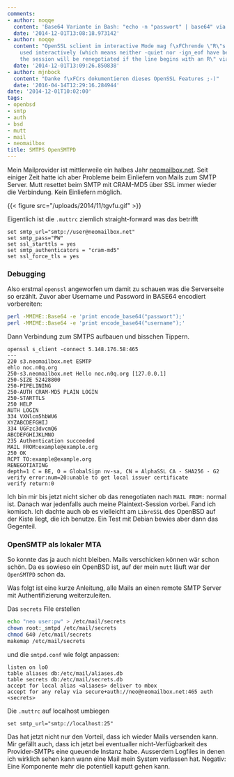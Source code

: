 ```yaml
---
comments:
- author: noqqe
  content: 'Base64 Variante in Bash: "echo -n "passwort" | base64" via Dr4ke_LE'
  date: '2014-12-01T13:08:18.973142'
- author: noqqe
  content: "OpenSSL sclient im interactive Mode mag f\xFChrende \"R\"s nicht. \"When
    used interactively (which means neither -quiet nor -ign_eof have been given),
    the session will be renegotiated if the line begins with an R\" via @raimue"
  date: '2014-12-01T13:09:26.850838'
- author: mjnbock
  content: "Danke f\xFCrs dokumentieren dieses OpenSSL Features ;-)"
  date: '2016-04-14T12:29:16.284944'
date: '2014-12-01T10:02:00'
tags:
- openbsd
- smtp
- auth
- bsd
- mutt
- mail
- neomailbox
title: SMTPS OpenSMTPD
---
```


Mein Mailprovider ist mittlerweile ein halbes Jahr
[neomailbox.net](https://neomailbox.net). Seit einiger Zeit hatte ich aber
Probleme beim Einliefern von Mails zum SMTP Server. Mutt resettet beim SMTP mit
CRAM-MD5 über SSL immer wieder die Verbindung. Kein Einliefern möglich.

{{< figure src="/uploads/2014/11/tgvfu.gif" >}}

Eigentlich ist die `.muttrc` ziemlich straight-forward was das betrifft

```
set smtp_url="smtp://user@neomailbox.net"
set smtp_pass="PW"
set ssl_starttls = yes
set smtp_authenticators = "cram-md5"
set ssl_force_tls = yes
```

### Debugging

Also erstmal `openssl` angeworfen um damit zu schauen was
die Serverseite so erzählt. Zuvor aber Username und Password
in BASE64 encodiert vorbereiten:

``` bash
perl -MMIME::Base64 -e 'print encode_base64("passwort");'
perl -MMIME::Base64 -e 'print encode_base64("username");'
```

Dann Verbindung zum SMTPS aufbauen und bisschen Tippern.

```
openssl s_client -connect 5.148.176.58:465
---
220 s3.neomailbox.net ESMTP
ehlo noc.n0q.org
250-s3.neomailbox.net Hello noc.n0q.org [127.0.0.1]
250-SIZE 52428800
250-PIPELINING
250-AUTH CRAM-MD5 PLAIN LOGIN
250-STARTTLS
250 HELP
AUTH LOGIN
334 VXNlcm5hbWU6
XYZABCDEFGHIJ
334 UGFzc3dvcmQ6
ABCDEFGHIJKLMNO
235 Authentication succeeded
MAIL FROM:example@example.org
250 OK
RCPT TO:example@example.org
RENEGOTIATING
depth=1 C = BE, O = GlobalSign nv-sa, CN = AlphaSSL CA - SHA256 - G2
verify error:num=20:unable to get local issuer certificate
verify return:0
```

Ich bin mir bis jetzt nicht sicher ob das renegotiaten nach `MAIL FROM:` normal
ist. Danach war jedenfalls auch meine Plaintext-Session vorbei. Fand ich
komisch. Ich dachte auch ob es vielleicht am `LibreSSL` des OpenBSD auf der
Kiste liegt, die ich benutze. Ein Test mit Debian bewies aber dann das
Gegenteil.

### OpenSMTP als lokaler MTA

So konnte das ja auch nicht bleiben. Mails verschicken können wär
schon schön. Da es sowieso ein OpenBSD ist, auf der mein `mutt` läuft war der
`OpenSMTPD` schon da.

Was folgt ist eine kurze Anleitung, alle Mails an einen remote SMTP Server mit
Authentifizierung weiterzuleiten.

Das `secrets` File erstellen

``` bash
echo "neo user:pw" > /etc/mail/secrets
chown root:_smtpd /etc/mail/secrets
chmod 640 /etc/mail/secrets
makemap /etc/mail/secrets
```

und die `smtpd.conf` wie folgt anpassen:

```
listen on lo0
table aliases db:/etc/mail/aliases.db
table secrets db:/etc/mail/secrets.db
accept for local alias <aliases> deliver to mbox
accept for any relay via secure+auth://neo@neomailbox.net:465 auth <secrets>
```

Die `.muttrc` auf localhost umbiegen

```
set smtp_url="smtp://localhost:25"
```

Das hat jetzt nicht nur den Vorteil, dass ich wieder Mails versenden kann. Mir
gefällt auch, dass ich jetzt bei eventualler nicht-Verfügbarkeit des
Provider-SMTPs eine queuende Instanz habe. Ausserdem Logfiles in denen ich
wirklich sehen kann wann eine Mail mein System verlassen hat. Negativ: Eine
Komponente mehr die potentiell kaputt gehen kann.
